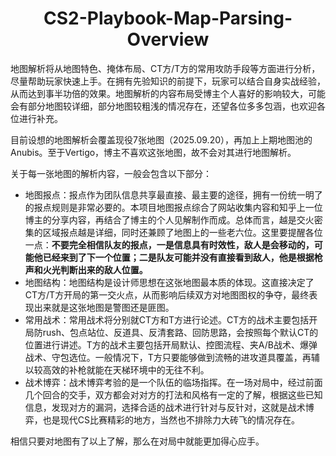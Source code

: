 <center><h1>CS2-Playbook-Map-Parsing-Overview</h1></center>

地图解析将从地图特色、掩体布局、CT方/T方的常用攻防手段等方面进行分析，尽量帮助玩家快速上手。在拥有先验知识的前提下，玩家可以结合自身实战经验，从而达到事半功倍的效果。地图解析的内容布局受博主个人喜好的影响较大，可能会有部分地图较详细，部分地图较粗浅的情况存在，还望各位多多包涵，也欢迎各位进行补充。

目前设想的地图解析会覆盖现役7张地图（2025.09.20），再加上上期地图池的Anubis。至于Vertigo，博主不喜欢这张地图，故不会对其进行地图解析。

关于每一张地图的解析内容，一般会包含以下部分：

- 地图报点：报点作为团队信息共享最直接、最主要的途径，拥有一份统一明了的报点规则是非常必要的。本项目地图报点综合了网站收集内容和知乎上一位博主的分享内容，再结合了博主的个人见解制作而成。总体而言，越是交火密集的区域报点越是详细，同时还兼顾了地图上的一些老六位。这里要提醒各位一点：**不要完全相信队友的报点，一是信息具有时效性，敌人是会移动的，可能他已经来到了下一个位置；二是队友可能并没有直接看到敌人，他是根据枪声和火光判断出来的敌人位置。**
- 地图结构：地图结构是设计师思想在这张地图最本质的体现。这直接决定了CT方/T方开局的第一交火点，从而影响后续双方对地图图权的争夺，最终表现出来就是这张地图是警图还是匪图。
- 常用战术：常用战术将分别就CT方和T方进行论述。CT方的战术主要包括开局防rush、包点站位、反道具、反清套路、回防思路，会按照每个默认CT的位置进行讲述。T方的战术主要包括开局默认、控图流程、夹A/B战术、爆弹战术、守包选位。一般情况下，T方只要能够做到流畅的进攻道具覆盖，再辅以较高效的补枪就能在天梯环境中的无往不利。
- 战术博弈：战术博弈考验的是一个队伍的临场指挥。在一场对局中，经过前面几个回合的交手，双方都会对对方的打法和风格有一定的了解，根据这些已知信息，发现对方的漏洞，选择合适的战术进行针对与反针对，这就是战术博弈，也是现代CS比赛精彩的地方，当然也不排除力大砖飞的情况存在。

相信只要对地图有了以上了解，那么在对局中就能更加得心应手。